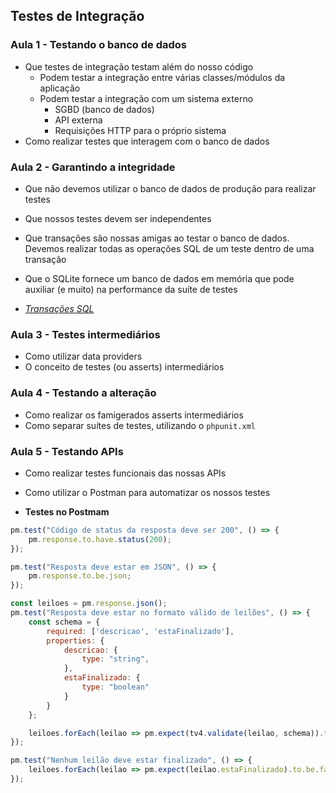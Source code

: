 ## Testes de Integração

### Aula 1 - Testando o banco de dados

- Que testes de integração testam além do nosso código
  - Podem testar a integração entre várias classes/módulos da aplicação
  - Podem testar a integração com um sistema externo
    - SGBD (banco de dados)
    - API externa
    - Requisições HTTP para o próprio sistema
- Como realizar testes que interagem com o banco de dados

### Aula 2 - Garantindo a integridade

- Que não devemos utilizar o banco de dados de produção para realizar testes
- Que nossos testes devem ser independentes
- Que transações são nossas amigas ao testar o banco de dados. Devemos realizar todas as operações SQL de um teste dentro de uma transação
- Que o SQLite fornece um banco de dados em memória que pode auxiliar (e muito) na performance da suíte de testes


- _[Transações SQL](http://luizricardo.org/2014/02/o-que-sao-e-como-funcionam-transacoes-em-sql/)_


### Aula 3 - Testes intermediários

- Como utilizar data providers
- O conceito de testes (ou asserts) intermediários

### Aula 4 - Testando a alteração

- Como realizar os famigerados asserts intermediários
- Como separar suítes de testes, utilizando o `phpunit.xml`

### Aula 5 - Testando APIs

- Como realizar testes funcionais das nossas APIs
- Como utilizar o Postman para automatizar os nossos testes

- **Testes no Postmam**
```javascript
pm.test("Código de status da resposta deve ser 200", () => {
    pm.response.to.have.status(200);
});

pm.test("Resposta deve estar em JSON", () => {
    pm.response.to.be.json;
});

const leiloes = pm.response.json();
pm.test("Resposta deve estar no formato válido de leilões", () => {
    const schema = {
        required: ['descricao', 'estaFinalizado'],
        properties: {
            descricao: {
                type: "string",
            },
            estaFinalizado: {
                type: "boolean"
            }
        }
    };

    leiloes.forEach(leilao => pm.expect(tv4.validate(leilao, schema)).to.be.true);
});

pm.test("Nenhum leilão deve estar finalizado", () => {
    leiloes.forEach(leilao => pm.expect(leilao.estaFinalizado).to.be.false);
});
```
